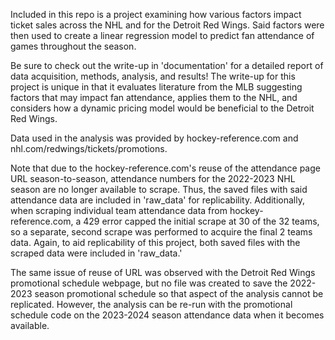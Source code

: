 Included in this repo is a project examining how various factors impact ticket sales across the NHL and for the Detroit Red Wings. Said factors were then used to create a linear regression model to predict fan attendance of games throughout the season. 

Be sure to check out the write-up in 'documentation' for a detailed report of data acquisition, methods, analysis, and results! The write-up for this project is unique in that it evaluates literature from the MLB suggesting factors that may impact fan attendance, applies them to the NHL, and considers how a dynamic pricing model would be beneficial to the Detroit Red Wings. 

Data used in the analysis was provided by hockey-reference.com and nhl.com/redwings/tickets/promotions. 

Note that due to the hockey-reference.com's reuse of the attendance page URL season-to-season, attendance numbers for the 2022-2023 NHL season are no longer available to scrape. Thus, the saved files with said attendance data are included in 'raw_data' for replicability. Additionally, when scraping individual team attendance data from hockey-reference.com, a 429 error capped the initial scrape at 30 of the 32 teams, so a separate, second scrape was performed to acquire the final 2 teams data. Again, to aid replicability of this project, both saved files with the scraped data were included in 'raw_data.'

The same issue of reuse of URL was observed with the Detroit Red Wings promotional schedule webpage, but no file was created to save the 2022-2023 season promotional schedule so that aspect of the analysis cannot be replicated. However, the analysis can be re-run with the promotional schedule code on the 2023-2024 season attendance data when it becomes available.
